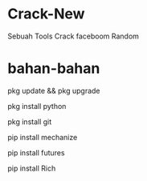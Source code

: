 # Crack-New
Sebuah Tools Crack faceboom Random


# bahan-bahan
pkg update && pkg upgrade

pkg install python

pkg install git

pip install mechanize

pip install futures

pip install Rich

